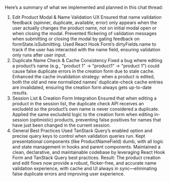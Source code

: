 Here’s a summary of what we implemented and planned in this chat thread:

1. Edit Product Modal & Name Validation UX
   Ensured that name validation feedback (spinner, duplicate, available, error) only appears when the user actually changes the product name, not on initial modal open or when closing the modal.
   Prevented flickering of validation messages when submitting or closing the modal by gating feedback on formState.isSubmitting.
   Used React Hook Form’s dirtyFields.name to track if the user has interacted with the name field, ensuring validation only runs after user input.
2. Duplicate Name Check & Cache Consistency
   Fixed a bug where editing a product’s name (e.g., "product 1" → "product1" → "product 1") could cause false duplicate errors in the creation form due to stale cache.
   Enhanced the cache invalidation strategy: when a product is edited, both the old and new normalized names’ duplicate-check cache entries are invalidated, ensuring the creation form always gets up-to-date results.
3. Session List & Creation Form Integration
   Ensured that when editing a product in the session list, the duplicate check API receives an excludeId so the product’s own name is never considered a duplicate.
   Applied the same excludeId logic to the creation form when editing in-session (optimistic) products, preventing false positives for names that have just been changed in the current session.
4. General Best Practices
   Used TanStack Query’s enabled option and precise query keys to control when validation queries run.
   Kept presentational components (like ProductNameField) dumb, with all logic and state management in hooks and parent components.
   Maintained a clean, declarative, and maintainable codebase by leveraging React Hook Form and TanStack Query best practices.
   Result:
   The product creation and edit flows now provide a robust, flicker-free, and accurate name validation experience, with cache and UI always in sync—eliminating false duplicate errors and improving user experience.
